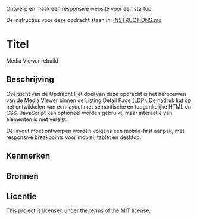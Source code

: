 Ontwerp en maak een responsive website voor een startup.

De instructies voor deze opdracht staan in: [INSTRUCTIONS.md](https://github.com/fdnd-task/the-startup-responsive-interactieve-website/blob/main/docs/INSTRUCTIONS.md)

# Titel
Media Viewer rebuild

## Beschrijving
Overzicht van de Opdracht
Het doel van deze opdracht is het herbouwen van de Media Viewer binnen de Listing Detail Page (LDP). De nadruk ligt op het ontwikkelen van een layout met semantische en toegankelijke HTML en CSS. JavaScript kan optioneel worden gebruikt, maar interactie van elementen is niet vereist.

De layout moet ontworpen worden volgens een mobile-first aanpak, met responsive breakpoints voor mobiel, tablet en desktop.

## Kenmerken
<!-- Bij Kenmerken staat welke technieken zijn gebruikt en hoe. Wat is de HTML structuur? Wat zijn de belangrijkste dingen in CSS? Wat is er met JS gedaan en hoe? -->

## Bronnen

## Licentie

This project is licensed under the terms of the [MIT license](./LICENSE).


